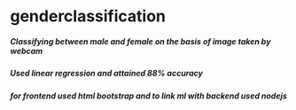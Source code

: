 # genderclassification
##### Classifying between male and female on the basis of image taken by webcam
##### Used linear regression and attained 88% accuracy
##### for frontend used html bootstrap and to link ml with backend used nodejs
